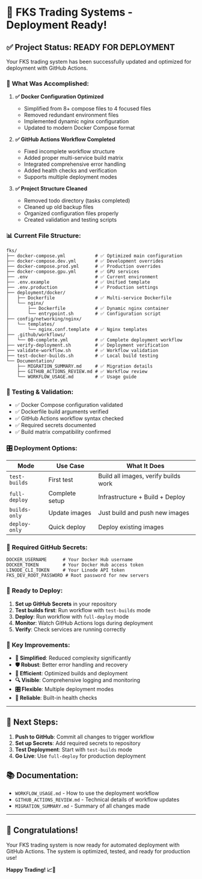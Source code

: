 # 🚀 FKS Trading Systems - Deployment Ready!

## ✅ **Project Status: READY FOR DEPLOYMENT**

Your FKS trading system has been successfully updated and optimized for deployment with GitHub Actions.

### 🎯 **What Was Accomplished:**

1. **✅ Docker Configuration Optimized**
   - Simplified from 8+ compose files to 4 focused files
   - Removed redundant environment files
   - Implemented dynamic nginx configuration
   - Updated to modern Docker Compose format

2. **✅ GitHub Actions Workflow Completed**
   - Fixed incomplete workflow structure
   - Added proper multi-service build matrix
   - Integrated comprehensive error handling
   - Added health checks and verification
   - Supports multiple deployment modes

3. **✅ Project Structure Cleaned**
   - Removed todo directory (tasks completed)
   - Cleaned up old backup files
   - Organized configuration files properly
   - Created validation and testing scripts

### 📊 **Current File Structure:**
```
fks/
├── docker-compose.yml           # ✅ Optimized main configuration
├── docker-compose.dev.yml       # ✅ Development overrides
├── docker-compose.prod.yml      # ✅ Production overrides
├── docker-compose.gpu.yml       # ✅ GPU services
├── .env                         # ✅ Current environment
├── .env.example                 # ✅ Unified template
├── .env.production              # ✅ Production settings
├── deployment/docker/
│   ├── Dockerfile               # ✅ Multi-service Dockerfile
│   └── nginx/
│       ├── Dockerfile           # ✅ Dynamic nginx container
│       └── entrypoint.sh        # ✅ Configuration script
├── config/networking/nginx/
│   └── templates/
│       └── nginx.conf.template  # ✅ Nginx templates
├── .github/workflows/
│   └── 00-complete.yml          # ✅ Complete deployment workflow
├── verify-deployment.sh         # ✅ Deployment verification
├── validate-workflow.sh         # ✅ Workflow validation
├── test-docker-builds.sh        # ✅ Local build testing
└── Documentation/
    ├── MIGRATION_SUMMARY.md     # ✅ Migration details
    ├── GITHUB_ACTIONS_REVIEW.md # ✅ Workflow review
    └── WORKFLOW_USAGE.md        # ✅ Usage guide
```

### 🔧 **Testing & Validation:**
- ✅ Docker Compose configuration validated
- ✅ Dockerfile build arguments verified
- ✅ GitHub Actions workflow syntax checked
- ✅ Required secrets documented
- ✅ Build matrix compatibility confirmed

### 🎛️ **Deployment Options:**

| Mode | Use Case | What It Does |
|------|----------|--------------|
| `test-builds` | First test | Build all images, verify builds work |
| `full-deploy` | Complete setup | Infrastructure + Build + Deploy |
| `builds-only` | Update images | Just build and push new images |
| `deploy-only` | Quick deploy | Deploy existing images |

### 🔐 **Required GitHub Secrets:**
```
DOCKER_USERNAME      # Your Docker Hub username
DOCKER_TOKEN         # Your Docker Hub access token
LINODE_CLI_TOKEN     # Your Linode API token
FKS_DEV_ROOT_PASSWORD # Root password for new servers
```

### 🚀 **Ready to Deploy:**

1. **Set up GitHub Secrets** in your repository
2. **Test builds first**: Run workflow with `test-builds` mode
3. **Deploy**: Run workflow with `full-deploy` mode
4. **Monitor**: Watch GitHub Actions logs during deployment
5. **Verify**: Check services are running correctly

### 🎉 **Key Improvements:**

- **🔄 Simplified**: Reduced complexity significantly
- **🛡️ Robust**: Better error handling and recovery
- **🚀 Efficient**: Optimized builds and deployment
- **🔍 Visible**: Comprehensive logging and monitoring
- **🎛️ Flexible**: Multiple deployment modes
- **🏥 Reliable**: Built-in health checks

---

## 🎯 **Next Steps:**

1. **Push to GitHub**: Commit all changes to trigger workflow
2. **Set up Secrets**: Add required secrets to repository
3. **Test Deployment**: Start with `test-builds` mode
4. **Go Live**: Use `full-deploy` for production deployment

## 📚 **Documentation:**

- `WORKFLOW_USAGE.md` - How to use the deployment workflow
- `GITHUB_ACTIONS_REVIEW.md` - Technical details of workflow updates
- `MIGRATION_SUMMARY.md` - Summary of all changes made

---

## 🎊 **Congratulations!**

Your FKS trading system is now ready for automated deployment with GitHub Actions. The system is optimized, tested, and ready for production use!

**Happy Trading! 📈🚀**
